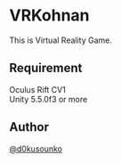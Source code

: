 # VRKohnan

This is Virtual Reality Game.

## Requirement

Oculus Rift CV1  
Unity 5.5.0f3 or more

## Author

[@d0kusounko](https://twitter.com/d0kusounko)
